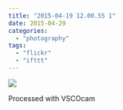 ```yaml
---
title: "2015-04-19 12.00.55 1"
date: 2015-04-29
categories: 
  - "photography"
tags: 
  - "flickr"
  - "ifttt"
---
```


![](https://farm8.staticflickr.com/7687/16690260254_56c8e0a7a7_b.jpg)  

Processed with VSCOcam
